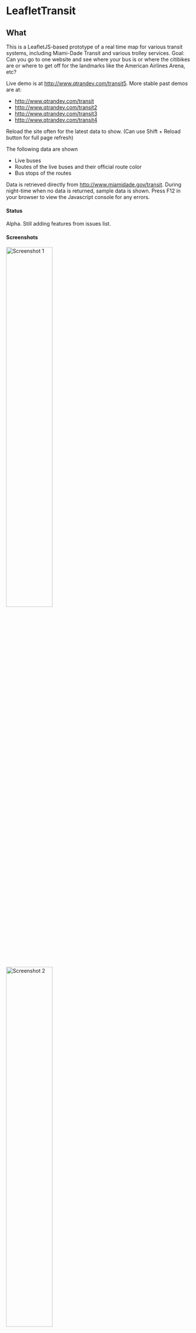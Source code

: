 # LeafletTransit

## What

This is a LeafletJS-based prototype of a real time map for various transit systems, including Miami-Dade Transit and various trolley services. Goal: Can you go to one website and see where your bus is or where the citibikes are or where to get off for the landmarks like the American Airlines Arena, etc?

Live demo is at http://www.qtrandev.com/transit5. More stable past demos are at:  
* http://www.qtrandev.com/transit  
* http://www.qtrandev.com/transit2  
* http://www.qtrandev.com/transit3
* http://www.qtrandev.com/transit4

Reload the site often for the latest data to show. (Can use Shift + Reload button for full page refresh)

The following data are shown
* Live buses
* Routes of the live buses and their official route color
* Bus stops of the routes

Data is retrieved directly from http://www.miamidade.gov/transit. During night-time when no data is returned, sample data is shown.
Press F12 in your browser to view the Javascript console for any errors.

#### Status
Alpha. Still adding features from issues list.

#### Screenshots
<img src="http://www.qtrandev.com/transit4/screenshots/screenshot1.png" alt="Screenshot 1" width="50%">
<img src="http://www.qtrandev.com/transit4/screenshots/screenshot2.png" alt="Screenshot 2" width="50%">

## Why
Shows where all the Miami transit options are.

## Who

[Code for Miami](https://github.com/Code-for-Miami)

## How
#### Dependencies

JQuery
AngularJS
Bootstrap

#### Install

Download as a zip or checkout the files.

#### Deploy

Upload every file and folder to a web server handling static HTML pages.

#### Testing

Use a Javascript debugger to debug.

## Contribute

Pull requests are accepted.
Add issues and features in issues list.
Message qtrandev if you would like to directly commit.

## License

Licensed through Code for America [LICENSE.md file](https://github.com/codeforamerica/ceviche-cms/blob/master/LICENCE.md).

## Attributions

[Miami-Dade Transit](http://www.miamidade.gov/transit)
[City of Miami Trolley](http://www.miamigov.com/trolley)
[City of Doral Trolley](http://www.cityofdoral.com/index.php?option=com_content&view=article&id=149&Itemid=339)
[Citi Bike Miami](http://citibikemiami.com)
[Any Origin](http://anyorigin.com)

